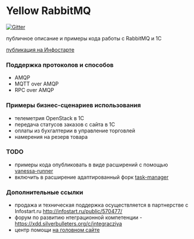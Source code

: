 # Yellow RabbitMQ

[![Gitter](https://badges.gitter.im/silverbulleters/yellow-rabbitmq.svg)](https://gitter.im/silverbulleters/yellow-rabbitmq?utm_source=badge&utm_medium=badge&utm_campaign=pr-badge)

публичное описание и примеры кода работы с RabbitMQ и 1С

[публикация на Инфостарте](http://infostart.ru/public/570477/)

### Поддержка протоколов и способов

* AMQP
* MQTT over AMQP
* RPC over AMQP


### Примеры бизнес-сценариев использования

* телеметрия OpenStack в 1С
* передача статусов заказов с сайта в 1С
* оплаты из бухгалтерии в управление торговлей 
* намерения на резерв товара 

### TODO

* примеры кода опубликовать в виде расширений с помощью [vanessa-runner](https://github.com/silverbulleters/vanessa-runner)
* включить в расширение адаптированный форк [task-manager](https://github.com/silverbulleters-forks/TaskManagerFor1C)


### Дополнительные ссылки

* продажа и техническая поддержка осуществляется в партнерстве с Infostart.ru http://infostart.ru/public/570477/
* форум по развитию нтеграционной компетенции - https://xdd.silverbulleters.org/c/integracziya
* центр помощи [на головном сайте](http://help.silverbulleters.org/rabbitmq-%D0%B2-1%D1%81-%D1%81%D0%BE%D0%B1%D1%8B%D1%82%D0%B8%D0%B9%D0%BD%D0%B0%D1%8F-%D0%B8%D0%BD%D1%82%D0%B5%D0%B3%D1%80%D0%B0%D1%86%D0%B8%D1%8F)
